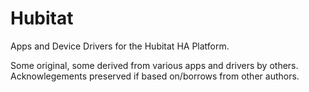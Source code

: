 # Hubitat
Apps and Device Drivers for the Hubitat HA Platform. 

Some original, some derived from various apps and drivers by others. Acknowlegements preserved if based on/borrows from other authors.
